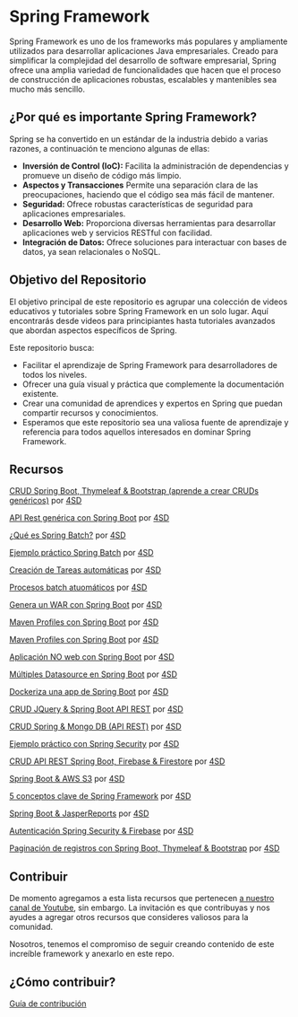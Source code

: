 # Spring Framework
Spring Framework es uno de los frameworks más populares y ampliamente utilizados para desarrollar aplicaciones Java empresariales. Creado para simplificar la complejidad del desarrollo de software empresarial, Spring ofrece una amplia variedad de funcionalidades que hacen que el proceso de construcción de aplicaciones robustas, escalables y mantenibles sea mucho más sencillo.

## ¿Por qué es importante Spring Framework?
Spring se ha convertido en un estándar de la industria debido a varias razones, a continuación te menciono algunas de ellas:

<ul>
<li><b>Inversión de Control (IoC):</b> Facilita la administración de dependencias y promueve un diseño de código más limpio.</li>
<li><b>Aspectos y Transacciones</b> Permite una separación clara de las preocupaciones, haciendo que el código sea más fácil de mantener.</li>
<li><b>Seguridad:</b> Ofrece robustas características de seguridad para aplicaciones empresariales.</li>
<li><b>Desarrollo Web:</b> Proporciona diversas herramientas para desarrollar aplicaciones web y servicios RESTful con facilidad.</li>
<li><b>Integración de Datos:</b> Ofrece soluciones para interactuar con bases de datos, ya sean relacionales o NoSQL.</li>
</ul>

##  Objetivo del Repositorio
El objetivo principal de este repositorio es agrupar una colección de videos educativos y tutoriales sobre Spring Framework en un solo lugar. Aquí encontrarás desde videos para principiantes hasta tutoriales avanzados que abordan aspectos específicos de Spring.

Este repositorio busca:

<ul>
<li>Facilitar el aprendizaje de Spring Framework para desarrolladores de todos los niveles.</li>
<li>Ofrecer una guía visual y práctica que complemente la documentación existente.</li>
<li>Crear una comunidad de aprendices y expertos en Spring que puedan compartir recursos y conocimientos.</li>
<li>Esperamos que este repositorio sea una valiosa fuente de aprendizaje y referencia para todos aquellos interesados en dominar Spring Framework.</li>
</ul>

## Recursos

[CRUD Spring Boot, Thymeleaf & Bootstrap (aprende a crear CRUDs genéricos)](https://youtu.be/d3lM3w0bl3A) por [4SD](https://youtube.com/4softwaredevelopers)

[API Rest genérica con Spring Boot](https://youtu.be/xNZEgVJ_4Q0) por [4SD](https://youtube.com/4softwaredevelopers)

[¿Qué es Spring Batch?](https://youtu.be/5SW_lsPzNr0) por [4SD](https://youtube.com/4softwaredevelopers)

[Ejemplo práctico Spring Batch](https://youtu.be/wBuN5TuEtLw) por [4SD](https://youtube.com/4softwaredevelopers)

[Creación de Tareas automáticas](https://youtu.be/8XFohnrtqIE) por [4SD](https://youtube.com/4softwaredevelopers)

[Procesos batch atuomáticos](https://youtu.be/SHs4sBFGkao) por [4SD](https://youtube.com/4softwaredevelopers)

[Genera un WAR con Spring Boot](https://youtu.be/sUYz5yZJBic) por [4SD](https://youtube.com/4softwaredevelopers)

[Maven Profiles con Spring Boot](https://youtu.be/8GqaysG8m6M) por [4SD](https://youtube.com/4softwaredevelopers)

[Maven Profiles con Spring Boot](https://youtu.be/8GqaysG8m6M) por [4SD](https://youtube.com/4softwaredevelopers)

[Aplicación NO web con Spring Boot](https://youtu.be/yObxD4FAOGs) por [4SD](https://youtube.com/4softwaredevelopers)

[Múltiples Datasource en Spring Boot](https://youtu.be/8LnZLBpyg8E) por [4SD](https://youtube.com/4softwaredevelopers)

[Dockeriza una app de Spring Boot](https://youtu.be/--zEFJ6g4lo) por [4SD](https://youtube.com/4softwaredevelopers)

[CRUD JQuery & Spring Boot API REST](https://youtu.be/di_xR_aEvJY) por [4SD](https://youtube.com/4softwaredevelopers)

[CRUD Spring & Mongo DB (API REST)](https://youtu.be/pxvWC5qAD_g) por [4SD](https://youtube.com/4softwaredevelopers)

[Ejemplo práctico con Spring Security](https://youtu.be/X2tKU2dNQow) por [4SD](https://youtube.com/4softwaredevelopers)

[CRUD API REST Spring Boot, Firebase & Firestore](https://youtu.be/mIhLhJKn9to) por [4SD](https://youtube.com/4softwaredevelopers)

[Spring Boot & AWS S3](https://youtu.be/AnLOifToxzQ) por [4SD](https://youtube.com/4softwaredevelopers)

[5 conceptos clave de Spring Framework](https://youtu.be/_ERSYp7nHSw) por [4SD](https://youtube.com/4softwaredevelopers)

[Spring Boot & JasperReports](https://youtu.be/uWCkxiBIVbs) por [4SD](https://youtube.com/4softwaredevelopers)

[Autenticación Spring Security & Firebase](https://youtu.be/IrJH9TgQJCU) por [4SD](https://youtube.com/4softwaredevelopers)

[Paginación de registros con Spring Boot, Thymeleaf & Bootstrap](https://youtu.be/cQP4SPmcc8A) por [4SD](https://youtube.com/4softwaredevelopers)

## Contribuir

De momento agregamos a esta lista recursos que pertenecen [a nuestro canal de Youtube](https://youtube.com/4SoftwareDevelopers), sin embargo. La invitación es que contribuyas y nos ayudes a agregar otros recursos que consideres valiosos para la comunidad.

Nosotros, tenemos el compromiso de seguir creando contenido de este increíble framework y anexarlo en este repo.

## ¿Cómo contribuir?

[Guía de contribución](CONTRIBUTING.md)


